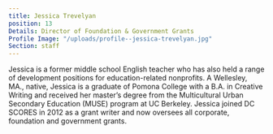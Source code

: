 ```yaml
---
title: Jessica Trevelyan
position: 13
Details: Director of Foundation & Government Grants
Profile Image: "/uploads/profile--jessica-trevelyan.jpg"
Section: staff
---
```


Jessica is a former middle school English teacher who has also held a range of development positions for education-related nonprofits. A Wellesley, MA., native, Jessica is a graduate of Pomona College with a B.A. in Creative Writing and received her master’s degree from the Multicultural Urban Secondary Education (MUSE) program at UC Berkeley. Jessica joined DC SCORES in 2012 as a grant writer and now oversees all corporate, foundation and government grants.